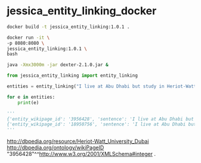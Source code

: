 # jessica_entity_linking_docker


```bash
docker build -t jessica_entity_linking:1.0.1 .

docker run -it \
-p 8080:8080 \
jessica_entity_linking:1.0.1 \
bash

java -Xmx3000m -jar dexter-2.1.0.jar &

```


```python
from jessica_entity_linking import entity_linking

entities = entity_linking("I live at Abu Dhabi but study in Heriot-Watt University Dubai.")

for e in entities:
	print(e)

'''
{'entity_wikipage_id': '3956428', 'sentence': 'I live at Abu Dhabi but study in Heriot-Watt University Dubai.', 'mention': 'heriot watt university dubai'}
{'entity_wikipage_id': '18950756', 'sentence': 'I live at Abu Dhabi but study in Heriot-Watt University Dubai.', 'mention': 'abu dhabi'}
''' 
```

<http://dbpedia.org/resource/Heriot-Watt_University_Dubai> <http://dbpedia.org/ontology/wikiPageID> "3956428"^^<http://www.w3.org/2001/XMLSchema#integer> .
